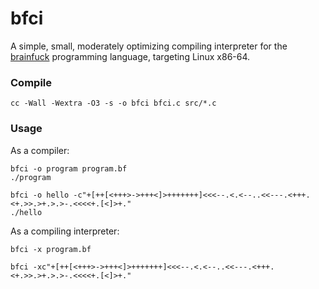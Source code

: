 # bfci
A simple, small, moderately optimizing compiling interpreter for the [brainfuck](https://esolangs.org/wiki/Brainfuck) programming language, targeting Linux x86-64.

### Compile
```
cc -Wall -Wextra -O3 -s -o bfci bfci.c src/*.c
```
### Usage
As a compiler:
```
bfci -o program program.bf
./program
```
```
bfci -o hello -c"+[++[<+++>->+++<]>+++++++]<<<--.<.<--..<<---.<+++.<+.>>.>+.>.>-.<<<<+.[<]>+."
./hello
```
As a compiling interpreter:
```
bfci -x program.bf
```
```
bfci -xc"+[++[<+++>->+++<]>+++++++]<<<--.<.<--..<<---.<+++.<+.>>.>+.>.>-.<<<<+.[<]>+."
```
